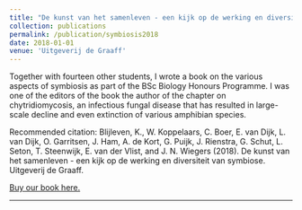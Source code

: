 ```yaml
---
title: "De kunst van het samenleven - een kijk op de werking en diversiteit van symbiose"
collection: publications
permalink: /publication/symbiosis2018
date: 2018-01-01
venue: 'Uitgeverij de Graaff'
---
```


Together with fourteen other students, I wrote a book on the various aspects of symbiosis as part of the BSc Biology Honours Programme. I was one of the editors of the book the author of the chapter on chytridiomycosis, an infectious fungal disease that has resulted in large-scale decline and even extinction of various amphibian species.

Recommended citation: Blijleven, K., W. Koppelaars, C. Boer, E. van Dijk, L. van Dijk, O. Garritsen, J. Ham, A. de Kort, G. Puijk, J. Rienstra,
G. Schut, L. Seton, T. Steenwijk, E. van der Vlist, and J. N. Wiegers (2018). De kunst van het samenleven - een kijk op de
werking en diversiteit van symbiose. Uitgeverij de Graaff. 

[Buy our book here.](https://www.uitgeverijdegraaff.nl/boeken-van-uitgeverij-de-graaff/biologie/de-kunst-van-het-samenleven)

---